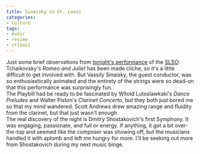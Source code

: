 ```yaml
---
title: Sinaisky in St. Louis
categories:
- Culture
tags:
- music
- review
- stlouis
---
```


Just some brief observations from [tonight's performance][1] of the [SLSO][2]:  
Tchaikovsky's _Romeo and Juliet_ has been made cliche, so it's a little difficult to get involved with.  But Vassily Sinaisky, the guest conductor, was so enthusiastically animated and the entirety of the strings were so dead-on that this performance was surprisingly fun.  
The Playbill had be ready to be fascinated by Witold Lutoslawkski's _Dance Preludes_ and Walter Piston's _Clarinet Concerto_, but they both just bored me so that my mind wandered.  Scott Andrews drew amazing range and fluidity from the clarinet, but that just wasn't enough.  
The real discovery of the night is Dmitry Shostakovich's first Symphony.  It was engaging, passionate, and full or energy.  If anything, it got a bit over-the-top and seemed like the composer was showing off, but the musicians handled it with aplomb and left me hungry for more.  I'll be seeking out more from Shostakovich during my next music binge.

   [1]: https://www.saintlouissymphony.org/sales/ticket/production_detail.aspx?perf=1135
   [2]: http://www.slso.org/

